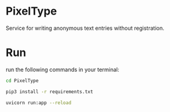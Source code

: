 # PixelType

Service for writing anonymous text entries without registration.

# Run

run the following commands in your terminal:

```bash
cd PixelType
```

```bash
pip3 install -r requirements.txt
```

```bash
uvicorn run:app --reload
```


